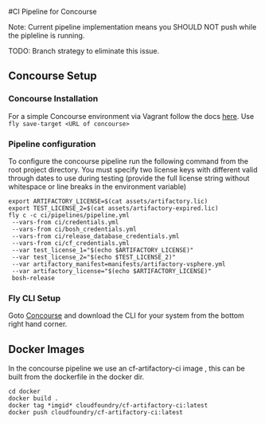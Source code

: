 #CI Pipeline for Concourse

Note: Current pipeline implementation means you SHOULD NOT push while the pipleline
is running.

TODO: Branch strategy to eliminate this issue.

## Concourse Setup

### Concourse Installation

For a simple Concourse environment via Vagrant follow the docs [here](http://concourse.ci/deploying-with-vagrant.html).
Use `fly save-target <URL of concourse>`

### Pipeline configuration

To configure the concourse pipeline run the following command from the root project directory.
You must specify two license keys with different valid through dates to use during testing (provide the full license string without whitespace or line breaks in the environment variable)

```
export ARTIFACTORY_LICENSE=$(cat assets/artifactory.lic)
export TEST_LICENSE_2=$(cat assets/artifactory-expired.lic)
fly c -c ci/pipelines/pipeline.yml
 --vars-from ci/credentials.yml
 --vars-from ci/bosh_credentials.yml
 --vars-from ci/release_database_credentials.yml
 --vars-from ci/cf_credentials.yml
 --var test_license_1="$(echo $ARTIFACTORY_LICENSE)"
 --var test_license_2="$(echo $TEST_LICENSE_2)"
 --var artifactory_manifest=manifests/artifactory-vsphere.yml
 --var artifactory_license="$(echo $ARTIFACTORY_LICENSE)"
 bosh-release
```

### Fly CLI Setup

Goto [Concourse](http://192.168.100.4:8080/pipelines/main) and download the
CLI for your system from the bottom right hand corner.

## Docker Images

In the concourse pipeline we use an cf-artifactory-ci image
, this can be built from the dockerfile in the docker dir.

```
cd docker
docker build .
docker tag *imgid* cloudfoundry/cf-artifactory-ci:latest
docker push cloudfoundry/cf-artifactory-ci:latest
```
